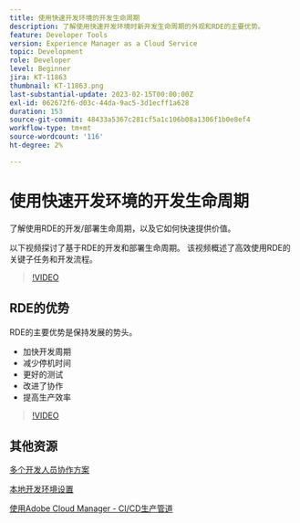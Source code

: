 ```yaml
---
title: 使用快速开发环境的开发生命周期
description: 了解使用快速开发环境时新开发生命周期的外观和RDE的主要优势。
feature: Developer Tools
version: Experience Manager as a Cloud Service
topic: Development
role: Developer
level: Beginner
jira: KT-11863
thumbnail: KT-11863.png
last-substantial-update: 2023-02-15T00:00:00Z
exl-id: 062672f6-d03c-44da-9ac5-3d1ecff1a628
duration: 153
source-git-commit: 48433a5367c281cf5a1c106b08a1306f1b0e8ef4
workflow-type: tm+mt
source-wordcount: '116'
ht-degree: 2%

---
```


# 使用快速开发环境的开发生命周期

了解使用RDE的开发/部署生命周期，以及它如何快速提供价值。

以下视频探讨了基于RDE的开发和部署生命周期。 该视频概述了高效使用RDE的关键子任务和开发流程。

>[!VIDEO](https://video.tv.adobe.com/v/3415492?quality=12&learn=on)


## RDE的优势

RDE的主要优势是保持发展的势头。

- 加快开发周期
- 减少停机时间
- 更好的测试
- 改进了协作
- 提高生产效率

>[!VIDEO](https://video.tv.adobe.com/v/3415493?quality=12&learn=on)

## 其他资源

[多个开发人员协作方案](https://experienceleague.adobe.com/docs/experience-manager-cloud-service/content/implementing/developing/rapid-development-environments.html?lang=zh-Hans#multiple-developers-collaborating-on-the-same-rde)

[本地开发环境设置](https://experienceleague.adobe.com/docs/experience-manager-learn/cloud-service/local-development-environment-set-up/overview.html?lang=zh-hans)

[使用Adobe Cloud Manager - CI/CD生产管道](https://experienceleague.adobe.com/docs/experience-manager-learn/cloud-service/cloud-manager/cicd-production-pipeline.html?lang=zh-Hans)

